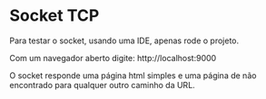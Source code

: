 # Socket TCP

Para testar o socket, usando uma IDE, apenas rode o projeto.

Com um navegador aberto digite: http://localhost:9000

O socket responde uma página html simples e uma página
de não encontrado para qualquer outro caminho da URL.
